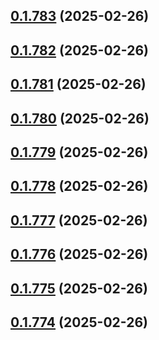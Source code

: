 ## [0.1.783](https://github.com/binary-braids/terraform-oracle/compare/v0.1.782...v0.1.783) (2025-02-26)



## [0.1.782](https://github.com/binary-braids/terraform-oracle/compare/v0.1.781...v0.1.782) (2025-02-26)



## [0.1.781](https://github.com/binary-braids/terraform-oracle/compare/v0.1.780...v0.1.781) (2025-02-26)



## [0.1.780](https://github.com/binary-braids/terraform-oracle/compare/v0.1.779...v0.1.780) (2025-02-26)



## [0.1.779](https://github.com/binary-braids/terraform-oracle/compare/v0.1.778...v0.1.779) (2025-02-26)



## [0.1.778](https://github.com/binary-braids/terraform-oracle/compare/v0.1.777...v0.1.778) (2025-02-26)



## [0.1.777](https://github.com/binary-braids/terraform-oracle/compare/v0.1.776...v0.1.777) (2025-02-26)



## [0.1.776](https://github.com/binary-braids/terraform-oracle/compare/v0.1.775...v0.1.776) (2025-02-26)



## [0.1.775](https://github.com/binary-braids/terraform-oracle/compare/v0.1.774...v0.1.775) (2025-02-26)



## [0.1.774](https://github.com/binary-braids/terraform-oracle/compare/v0.1.773...v0.1.774) (2025-02-26)



